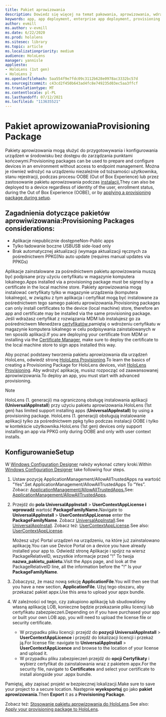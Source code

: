 ```yaml
---
title: Pakiet aprowizowania
description: Dowiedz się więcej na temat pakowania, aprowizowania, wdrażania i wdrażania aplikacji dla przedsiębiorstw HoloLens urządzeń.
keywords: app, app deployment, enterprise app deployment, provisioning
author: evmill
ms.author: v-evmill
ms.date: 6/22/2020
ms.prod: hololens
ms.sitesec: library
ms.topic: article
ms.localizationpriority: medium
audience: HoloLens
manager: yannisle
appliesto:
- HoloLens (1st gen)
- HoloLens 2
ms.openlocfilehash: 5aa554f9e7fdc09c3112b628e0978ac3332bc57d
ms.sourcegitcommit: c43cd2f450b643ad4fc8e749235d03ec5aa3ffcf
ms.translationtype: MT
ms.contentlocale: pl-PL
ms.lasthandoff: 07/12/2021
ms.locfileid: "113635521"
---
```

# <a name="provisioning-package"></a><span data-ttu-id="4d40f-104">Pakiet aprowizowania</span><span class="sxs-lookup"><span data-stu-id="4d40f-104">Provisioning Package</span></span>

<span data-ttu-id="4d40f-105">Pakiety aprowizowania mogą służyć do przygotowywania i konfigurowania urządzeń w środowisku bez dostępu do zarządzania punktami końcowymi.</span><span class="sxs-lookup"><span data-stu-id="4d40f-105">Provisioning packages can be used to prepare and configure devices in an environment without access to endpoint management.</span></span> <span data-ttu-id="4d40f-106">Można je również wdrożyć na urządzeniu niezależnie od tożsamości użytkownika, stanu rejestracji, podczas procesu OOBE (Out of Box Experience) lub przez zastosowanie pakietu aprowizowania podczas [instalacji.](/hololens/hololens-provisioning##apply-a-provisioning-package-to-hololens-during-setup)</span><span class="sxs-lookup"><span data-stu-id="4d40f-106">They can also be deployed to a device regardless of identity of the user, enrollment status, during the Out of Box Experience (OOBE), or by [applying a provisioning package during setup](/hololens/hololens-provisioning##apply-a-provisioning-package-to-hololens-during-setup).</span></span>

## <a name="provisioning-packages-considerations"></a><span data-ttu-id="4d40f-107">Zagadnienia dotyczące pakietów aprowiwizowania:</span><span class="sxs-lookup"><span data-stu-id="4d40f-107">Provisioning Packages considerations:</span></span>

* <span data-ttu-id="4d40f-108">Aplikacje niepublicznie dostępne</span><span class="sxs-lookup"><span data-stu-id="4d40f-108">Non-Public apps</span></span>
* <span data-ttu-id="4d40f-109">Tylko ładowanie boczne USB</span><span class="sxs-lookup"><span data-stu-id="4d40f-109">USB side-load only</span></span>
* <span data-ttu-id="4d40f-110">Brak automatycznej aktualizacji (wymaga aktualizacji ręcznych za pośrednictwem PPKG)</span><span class="sxs-lookup"><span data-stu-id="4d40f-110">No auto update (requires manual updates via PPKGs)</span></span>

<span data-ttu-id="4d40f-111">Aplikacje zainstalowane za pośrednictwem pakietu aprowizowania muszą być podpisane przy użyciu certyfikatu w magazynie komputera lokalnego.</span><span class="sxs-lookup"><span data-stu-id="4d40f-111">Apps installed via a provisioning package must be signed by a certificate in the local machine store.</span></span> <span data-ttu-id="4d40f-112">Pakiety aprowizowania mogą instalować certyfikaty tylko w magazynie urządzenia (komputera lokalnego), w związku z tym aplikacja i certyfikat mogą być instalowane za pośrednictwem tego samego pakietu aprowizowania.</span><span class="sxs-lookup"><span data-stu-id="4d40f-112">Provisioning packages can only install certificates to the device (local machine) store, therefore an app and certificate may be installed via the same provisioning package.</span></span> <span data-ttu-id="4d40f-113">Jeśli wdrażasz certyfikat z rozwiązania MDM lub instalujesz go za pośrednictwem Menedżera [certyfikatów,](certificate-manager.md)pamiętaj o wdrożeniu certyfikatu w magazynie komputera lokalnego w celu podpisywania zainstalowanych w ten sposób aplikacji.</span><span class="sxs-lookup"><span data-stu-id="4d40f-113">If you are deploying your certificate from MDM or installing via the [Certificate Manager](certificate-manager.md), make sure to deploy the certificate to the local machine store to sign apps installed this way.</span></span>

<span data-ttu-id="4d40f-114">Aby poznać podstawy tworzenia pakietu aprowizowania dla urządzeń HoloLens, odwiedź stronę [HoloLens Provisioning](/hololens/hololens-provisioning).</span><span class="sxs-lookup"><span data-stu-id="4d40f-114">To learn the basics of creating a Provisioning Package for HoloLens devices, visit [HoloLens Provisioning](/hololens/hololens-provisioning).</span></span> <span data-ttu-id="4d40f-115">Aby wdrożyć aplikację, musisz rozpocząć od zaawansowanej aprowiwizowania.</span><span class="sxs-lookup"><span data-stu-id="4d40f-115">To deploy an app, you must start with advanced provisioning.</span></span>

> [!NOTE]
> <span data-ttu-id="4d40f-116">HoloLens (1. generacji) ma ograniczoną obsługę instalowania aplikacji **(UniversalAppInstall**) przy użyciu pakietu aprowizowania.</span><span class="sxs-lookup"><span data-stu-id="4d40f-116">HoloLens (1st gen) has limited support installing apps (**UniversalAppInstall**) by using a provisioning package.</span></span> <span data-ttu-id="4d40f-117">HoloLens (1. generacji) obsługują instalowanie aplikacji tylko za pośrednictwem ppkg tylko podczas instalacji OOBE i tylko w kontekście użytkownika.</span><span class="sxs-lookup"><span data-stu-id="4d40f-117">HoloLens (1st gen) devices only support installing an app via PPKG only during OOBE and only with user context installs.</span></span>

## <a name="setup"></a><span data-ttu-id="4d40f-118">Konfigurowanie</span><span class="sxs-lookup"><span data-stu-id="4d40f-118">Setup</span></span>

<span data-ttu-id="4d40f-119">W [Windows Configuration Designer](https://www.microsoft.com/store/productId/9NBLGGH4TX22) należy wykonać cztery kroki.</span><span class="sxs-lookup"><span data-stu-id="4d40f-119">Within [Windows Configuration Designer](https://www.microsoft.com/store/productId/9NBLGGH4TX22) take following four steps.</span></span>

1. <span data-ttu-id="4d40f-120">Ustaw pozycję ApplicationManagement/AllowAllTrustedApps na wartość "Yes".</span><span class="sxs-lookup"><span data-stu-id="4d40f-120">Set ApplicationManagement/AllowAllTrustedApps To “Yes”.</span></span> <span data-ttu-id="4d40f-121">Zobacz: [ApplicationManagement/AllowAllTrustedApps.](/windows/client-management/mdm/policy-csp-applicationmanagement#applicationmanagement-allowalltrustedapps)</span><span class="sxs-lookup"><span data-stu-id="4d40f-121">See: [ApplicationManagement/AllowAllTrustedApps](/windows/client-management/mdm/policy-csp-applicationmanagement#applicationmanagement-allowalltrustedapps).</span></span>

2. <span data-ttu-id="4d40f-122">Przejdź do **pola UniversalAppInstall**  >  **UserContextAppLicense i wprowadź** wartość **PackageFamilyName.**</span><span class="sxs-lookup"><span data-stu-id="4d40f-122">Navigate to **UniversalAppInstall** > **UserContextAppLicense** enter the **PackageFamilyName**.</span></span> <span data-ttu-id="4d40f-123">Zobacz [UniversalAppInstall](/windows/configuration/wcd/wcd-universalappinstall).</span><span class="sxs-lookup"><span data-stu-id="4d40f-123">See [UniversalAppInstall](/windows/configuration/wcd/wcd-universalappinstall).</span></span> <span data-ttu-id="4d40f-124">Zobacz też: [UserContextAppLicense](/windows/configuration/wcd/wcd-universalappinstall#usercontextapplicense).</span><span class="sxs-lookup"><span data-stu-id="4d40f-124">See also: [UserContextAppLicense](/windows/configuration/wcd/wcd-universalappinstall#usercontextapplicense).</span></span>

   <span data-ttu-id="4d40f-125">Możesz użyć Portal urządzeń na urządzeniu, na które już zainstalowano aplikację.</span><span class="sxs-lookup"><span data-stu-id="4d40f-125">You can use Device Portal on a device you have already installed your app to.</span></span> <span data-ttu-id="4d40f-126">Odwiedź stronę Aplikacje i spójrz na wiersz PackageRelativeID, wszystkie informacje przed "!" To twoja **nazwa_pakietu_pakietu.**</span><span class="sxs-lookup"><span data-stu-id="4d40f-126">Visit the Apps page, and look at the PackageRelativeID line, all the information before the "!" Is your **PackageFamilyName**.</span></span>

3. <span data-ttu-id="4d40f-127">Zobaczysz, że masz nową sekcję **ApplicationFile**.</span><span class="sxs-lookup"><span data-stu-id="4d40f-127">You will then see that you have a new section, **ApplicationFile**.</span></span> <span data-ttu-id="4d40f-128">Użyj tego obszaru, aby przekazać pakiet appx.</span><span class="sxs-lookup"><span data-stu-id="4d40f-128">Use this area to upload your appx bundle.</span></span>

4. <span data-ttu-id="4d40f-129">W zależności od tego, czy zakupiono aplikację lub sbudowaliśmy własną aplikację LOB, konieczne będzie przekazanie pliku licencji lub certyfikatu zabezpieczeń.</span><span class="sxs-lookup"><span data-stu-id="4d40f-129">Depending on if you have purchased your app or built your own LOB app, you will need to upload the license file or security certificate.</span></span>

    - <span data-ttu-id="4d40f-130">W przypadku pliku licencji: przejdź do **pozycji UniversalAppInstall**  >  **UserContextAppLicence** i przejdź do lokalizacji licencji i przekaż ją.</span><span class="sxs-lookup"><span data-stu-id="4d40f-130">For license file: navigate to **UniversalAppInstall** > **UserContextAppLicence** and browse to the location of your license and upload it.</span></span>
    - <span data-ttu-id="4d40f-131">W przypadku pliku zabezpieczeń przejdź do **opcji Certyfikaty** i wybierz certyfikat do zainstalowania wraz z pakietem appx.</span><span class="sxs-lookup"><span data-stu-id="4d40f-131">For the security file, navigate to **Certificates** and select your certificate to install alongside your .appx bundle.</span></span>

<span data-ttu-id="4d40f-132">Pamiętaj, aby zapisać projekt w bezpiecznej lokalizacji.</span><span class="sxs-lookup"><span data-stu-id="4d40f-132">Make sure to save your project to a secure location.</span></span> <span data-ttu-id="4d40f-133">Następnie **wyeksportuj** go jako **pakiet aprowizowania.**</span><span class="sxs-lookup"><span data-stu-id="4d40f-133">Then **Export** it as a **Provisioning Package**.</span></span>  

<span data-ttu-id="4d40f-134">Zobacz też: [Stosowanie pakietu aprowizowania do HoloLens](/hololens/hololens-provisioning#apply-a-provisioning-package-to-hololens-during-setup).</span><span class="sxs-lookup"><span data-stu-id="4d40f-134">See also: [Apply your provisioning package to HoloLens](/hololens/hololens-provisioning#apply-a-provisioning-package-to-hololens-during-setup).</span></span>
